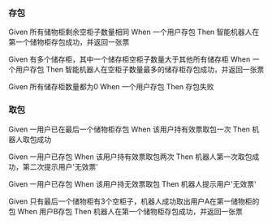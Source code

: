 ### 存包

Given 所有储物柜剩余空柜子数量相同
When 一个用户存包
Then 智能机器人在第一个储物柜存包成功，并返回一张票


Given 有多个储存柜，其中一个储存柜空柜子数量大于其他所有储存柜
When 一个用户存包
Then 智能机器人在空柜子数量最多的储存柜存包成功，并返回一张票


Given 所有储存柜数量都为0
When 一个用户存包
Then 存包失败


### 取包


Given 一用户已在最后一个储物柜存包
When 该用户持有效票取包一次
Then 机器人取包成功


Given 一用户已存包
When 该用户持有效票取包两次
Then 机器人第一次取包成功，第二次提示用户'无效票'


Given 一用户已存包
When 该用户持无效票取包
Then 机器人提示用户'无效票'

Given 只有最后一个储物柜有3个空柜子，机器人成功取出用户A在第一储物柜的包
When 用户B存包
Then 机器人在第一个储物柜存包成功，并返回一张票
